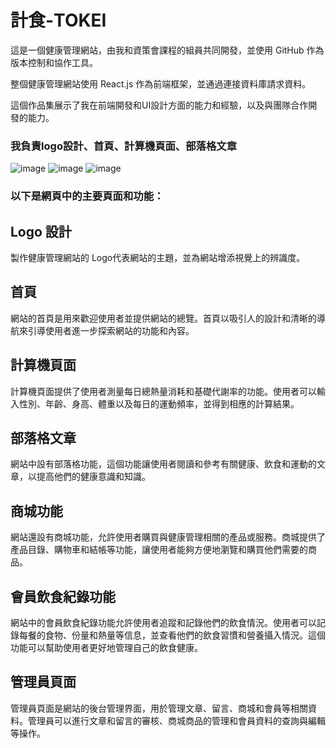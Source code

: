 <h1>計食-TOKEI</h1>
這是一個健康管理網站，由我和資策會課程的組員共同開發，並使用 GitHub 作為版本控制和協作工具。

整個健康管理網站使用 React.js 作為前端框架，並通過連接資料庫請求資料。

這個作品集展示了我在前端開發和UI設計方面的能力和經驗，以及與團隊合作開發的能力。


<h3>我負責logo設計、首頁、計算機頁面、部落格文章</h3>

![image](https://github.com/Yuanyee45/MFEE35_Final_Project/assets/131146517/4b283853-bc13-4191-93f8-48e411fa2110)
![image](https://github.com/Yuanyee45/MFEE35_Final_Project/assets/131146517/f52c88b3-e980-4db5-9a5c-772e656afd96)
![image](https://github.com/Yuanyee45/MFEE35_Final_Project/assets/131146517/9bbf3864-5b93-4624-8997-e9e68d34fe6d)

<h3>以下是網頁中的主要頁面和功能：</h3>
<h2>Logo 設計</h2>
製作健康管理網站的 Logo代表網站的主題，並為網站增添視覺上的辨識度。

<h2>首頁</h2>
網站的首頁是用來歡迎使用者並提供網站的總覽。首頁以吸引人的設計和清晰的導航來引導使用者進一步探索網站的功能和內容。

<h2>計算機頁面</h2>
計算機頁面提供了使用者測量每日總熱量消耗和基礎代謝率的功能。使用者可以輸入性別、年齡、身高、體重以及每日的運動頻率，並得到相應的計算結果。

<h2>部落格文章</h2>
網站中設有部落格功能，這個功能讓使用者閱讀和參考有關健康、飲食和運動的文章，以提高他們的健康意識和知識。

<h2>商城功能</h2>
網站還設有商城功能，允許使用者購買與健康管理相關的產品或服務。商城提供了產品目錄、購物車和結帳等功能，讓使用者能夠方便地瀏覽和購買他們需要的商品。

<h2>會員飲食紀錄功能</h2>
網站中的會員飲食紀錄功能允許使用者追蹤和記錄他們的飲食情況。使用者可以記錄每餐的食物、份量和熱量等信息，並查看他們的飲食習慣和營養攝入情況。這個功能可以幫助使用者更好地管理自己的飲食健康。

<h2>管理員頁面</h2>
管理員頁面是網站的後台管理界面，用於管理文章、留言、商城和會員等相關資料。管理員可以進行文章和留言的審核、商城商品的管理和會員資料的查詢與編輯等操作。

